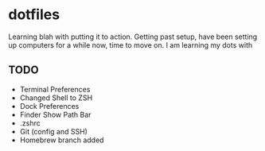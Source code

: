 # dotfiles

Learning blah with
putting it to action. Getting past setup, have been setting up computers for a while now, time to move on.
I am learning my dots with []()

## TODO
- Terminal Preferences
- Changed Shell to ZSH
- Dock Preferences
- Finder Show Path Bar
- .zshrc
- Git (config and SSH)
- Homebrew branch added
